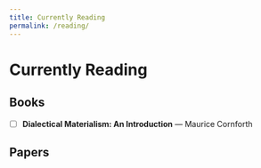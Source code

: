 ```yaml
---
title: Currently Reading
permalink: /reading/
---
```


# Currently Reading

## Books

- [ ] **Dialectical Materialism: An Introduction** — Maurice Cornforth 

## Papers

